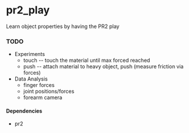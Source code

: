 pr2_play
========

Learn object properties by having the PR2 play

### TODO
- Experiments
  - touch -- touch the material until max forced reached
  - push -- attach material to heavy object, push (measure friction via forces)
- Data Analysis
  - finger forces
  - joint positions/forces
  - forearm camera


#### Dependencies
- pr2
